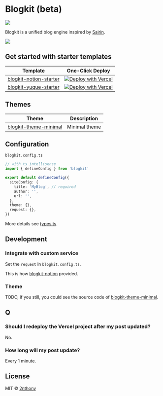 # Blogkit (beta)

[![](https://badgen.net/npm/v/blogkit?label=&color=cyan)](https://npmjs.com/package/blogkit)

Blogkit is a unified blog engine inspired by [Sairin](https://github.com/djyde/sairin).

![](https://cdn.jsdelivr.net/gh/2nthony/statics@main/uPic/aZpKgJmeSC4X.png)

## Get started with starter templates

| Template                                                                    | One-Click Deploy                                                                                                                                                                                |
| --------------------------------------------------------------------------- | ----------------------------------------------------------------------------------------------------------------------------------------------------------------------------------------------- |
| [blogkit-notion-starter](https://github.com/2nthony/blogkit-notion-starter) | [![Deploy with Vercel](https://vercel.com/button)](https://vercel.com/new/clone?repository-url=https%3A%2F%2Fgithub.com%2F2nthony%2Fblogkit-notion-starter&env=NOTION_TOKEN,NOTION_DATABASE_ID) |
| [blogkit-yuque-starter](https://github.com/2nthony/blogkit-yuque-starter)   | [![Deploy with Vercel](https://vercel.com/button)](https://vercel.com/new/clone?repository-url=https%3A%2F%2Fgithub.com%2F2nthony%2Fblogkit-yuque-starter&env=YUQUE_TOKEN,YUQUE_NAMESPACE)      |

## Themes

| Theme                                                                                                | Description   |
| ---------------------------------------------------------------------------------------------------- | ------------- |
| [blogkit-theme-minimal](https://github.com/2nthony/blogkit/tree/main/packages/blogkit-theme-minimal) | Minimal theme |

## Configuration

`blogkit.config.ts`

```ts
// with ts intellisense
import { defineConfig } from 'blogkit'

export default defineConfig({
  siteConfig: {
    title: 'MyBlog', // required
    author: '',
    url: '',
  },
  theme: {},
  request: {},
})
```

More details see [types.ts](./packages/core/src/types.ts).

## Development

### Integrate with custom service

Set the `request` in `blogkit.config.ts`.

This is how [blogkit-notion](https://github.com/2nthony/blogkit/tree/main/packages/blogkit-notion) provided.

### Theme

TODO, if you still, you could see the source code of [blogkit-theme-minimal](https://github.com/2nthony/blogkit/tree/main/packages/blogkit-theme-minimal).

## Q

### Should I redeploy the Vercel project after my post updated?

No.

### How long will my post update?

Every 1 minute.

## License

MIT © [2nthony](https://github.com/2nthony)
